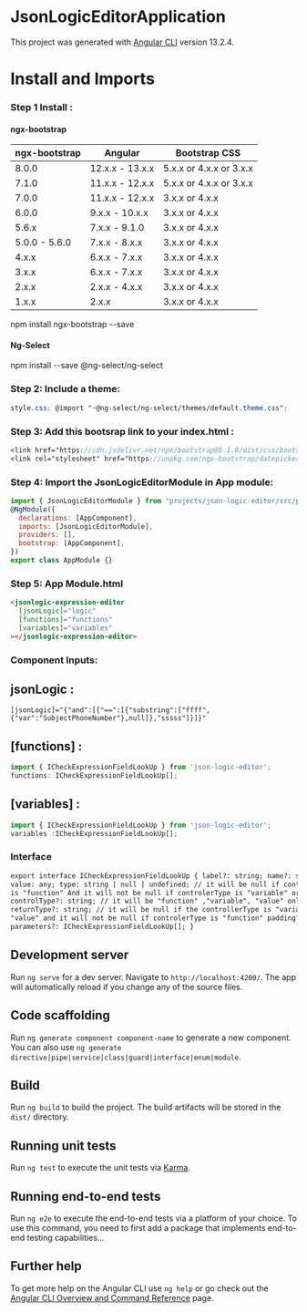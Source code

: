 # JsonLogicEditorApplication

This project was generated with [Angular CLI](https://github.com/angular/angular-cli) version 13.2.4.

# Install and Imports

### Step 1 Install :

#### ngx-bootstrap

| ngx-bootstrap | Angular         | Bootstrap CSS           |
| ------------- | --------------- | ----------------------- |
| 8.0.0         | 12.x.x - 13.x.x | 5.x.x or 4.x.x or 3.x.x |
| 7.1.0         | 11.x.x - 12.x.x | 5.x.x or 4.x.x or 3.x.x |
| 7.0.0         | 11.x.x - 12.x.x | 3.x.x or 4.x.x          |
| 6.0.0         | 9.x.x - 10.x.x  | 3.x.x or 4.x.x          |
| 5.6.x         | 7.x.x - 9.1.0   | 3.x.x or 4.x.x          |
| 5.0.0 - 5.6.0 | 7.x.x - 8.x.x   | 3.x.x or 4.x.x          |
| 4.x.x         | 6.x.x - 7.x.x   | 3.x.x or 4.x.x          |
| 3.x.x         | 6.x.x - 7.x.x   | 3.x.x or 4.x.x          |
| 2.x.x         | 2.x.x - 4.x.x   | 3.x.x or 4.x.x          |
| 1.x.x         | 2.x.x           | 3.x.x or 4.x.x          |

npm install ngx-bootstrap --save

#### Ng-Select

npm install --save @ng-select/ng-select

### Step 2: Include a theme:

```scss
style.css: @import "~@ng-select/ng-select/themes/default.theme.css";
```

### Step 3: Add this bootsrap link to your index.html :

```scss
<link href="https://cdn.jsdelivr.net/npm/bootstrap@5.1.0/dist/css/bootstrap.min.css" rel="stylesheet" crossorigin="anonymous" integrity="sha384-KyZXEAg3QhqLMpG8r+8fhAXLRk2vvoC2f3B09zVXn8CA5QIVfZOJ3BCsw2P0p/We">
<link rel="stylesheet" href="https://unpkg.com/ngx-bootstrap/datepicker/bs-datepicker.css">
```

### Step 4: Import the JsonLogicEditorModule in App module:

```js
import { JsonLogicEditorModule } from "projects/json-logic-editor/src/public-api";
@NgModule({
  declarations: [AppComponent],
  imports: [JsonLogicEditorModule],
  providers: [],
  bootstrap: [AppComponent],
})
export class AppModule {}
```

### Step 5: App Module.html

```html App Module
<jsonlogic-expression-editor
  [jsonLogic]="logic"
  [functions]="functions"
  [variables]="variables"
></jsonlogic-expression-editor>
```

### Component Inputs:

## jsonLogic :

```
[jsonLogic]="{"and":[{"==":[{"substring":["ffff",{"var":"SubjectPhoneNumber"},null]},"sssss"]}]}"
```

## [functions] :

```ts
import { ICheckExpressionFieldLookUp } from 'json-logic-editor';
functions: ICheckExpressionFieldLookUp[];
```

## [variables] :

```ts
import { ICheckExpressionFieldLookUp } from 'json-logic-editor';
variables :ICheckExpressionFieldLookUp[];
```

### Interface

```html
export interface ICheckExpressionFieldLookUp { label?: string; name?: string;
value: any; type: string | null | undefined; // it will be null if controlerType
is "function" And it will not be null if controlerType is "variable" or "value"
controlType?: string; // it will be "function" ,"variable", "value" only
returnType?: string; // it will be null if the controllerType is "variable" or
"value" and it will not be null if controlerType is "function" padding?: number;
parameters?: ICheckExpressionFieldLookUp[]; }
```

## Development server

Run `ng serve` for a dev server. Navigate to `http://localhost:4200/`. The app will automatically reload if you change any of the source files.

## Code scaffolding

Run `ng generate component component-name` to generate a new component. You can also use `ng generate directive|pipe|service|class|guard|interface|enum|module`.

## Build

Run `ng build` to build the project. The build artifacts will be stored in the `dist/` directory.

## Running unit tests

Run `ng test` to execute the unit tests via [Karma](https://karma-runner.github.io).

## Running end-to-end tests

Run `ng e2e` to execute the end-to-end tests via a platform of your choice. To use this command, you need to first add a package that implements end-to-end testing capabilities...

## Further help

To get more help on the Angular CLI use `ng help` or go check out the [Angular CLI Overview and Command Reference](https://angular.io/cli) page.
